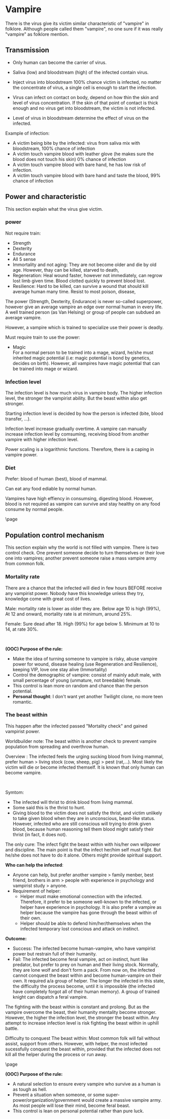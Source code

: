 # Vampire

There is the virus give its victim similar characteristic of "vampire" in folklore. Although people called them "vampire", no one sure if it was really "vampire" as folklore mention. 


## Transmission

- Only human can become the carrier of virus.

- Saliva (low) and bloodstream (high) of the infected contain virus. 

- Inject virus into bloodstream 100% chance victim is infected, no matter the concentrate of virus, a single cell is enough to start the infection.

- Virus can infect on contact on body, depend on how thin the skin and level of virus concentration. If the skin of that point of contact is thick enough and no virus get into bloodstream, the victim is not infected.

- Level of virus in bloodstream determine the effect of virus on the infected.

Example of infection:

   - A victim being bite by the infected: virus from saliva mix with bloodstream, 100% chance of infection
   - A victim touch vampire blood with leather glove (he makes sure the blood does not touch his skin) 0% chance of infection
   - A victim touch vampire blood with bare hand, he has low risk of infection. 
   - A victim touch vampire blood with bare hand and taste the blood, 99% chance of infection


## Power and characteristic 

This section explain what the virus give victim.

### power
Not require train: 
- Strength
- Dexterity
- Endurance 
- All 5 sense 
- Immortality and not aging: They are not become older and die by old age. However, thay can be killed, starved to death, 
- Regeneration: Heal wound faster, however not immediately, can regrow lost limb given time. Blood clotted quickly to prevent blood lost. 
- Resilience: Hard to be killed, can survive a wound that should kill average human many time. Resist to most poison, disease, 

The power (Strength, Dexterity, Endurance) is never so-called superpower, however give an average vampire an edge over normal human in every life. A well trained person (as Van Helsing) or group of people can subdued an average vampire. 

However, a vampire which is trained to specialize use their power is deadly.


Must require train to use the power: 
- Magic <br>
For a normal person to be trained into a mage, wizard, he/she must inherited magic potential (i.e: magic potential is bond by genetics, decides on birth). However, all vampires have magic potential that can be trained into mage or wizard. 

### Infection level 

The infection level is how much virus in vampire body. The higher infection level, the stronger the vampirist ability. But the beast within also get stronger.

Starting infection level is decided by how the person is infected (bite, blood transfer, ...). 

Infection level increase gradually overtime. A vampire can manually increase infection level by comsuming, receiving blood from another vampire with higher infection level. 

Power scaling is a logarithmic functions. Therefore, there is a caping in vampire power.



### Diet

Prefer: blood of human (best), blood of mammal. <br>

Can eat any food ediable by normal human.

Vampires have high effiency in consumsing, digesting blood. However, blood is not required as vampire can survive and stay healthy on any food consume by normal people.

\page

## Population control mechanism 
This section explain why the world is not filled with vampire. There is two control check. One prevent someone decide to turn themselves or their love one into vampires; another prevent someone raise a mass vampire army from common folk.


### Mortality rate
There are a chance that the infected will died in few hours BEFORE receive any vampirist power. Nobody have this knowledge unless they try, knowledge come with great cost of lives. 

Male: mortality rate is lower as older they are. Below age 10 is high (99%), At 12 and onward, mortality rate is at minimum, around 25%.

Female: Sure dead after 18. High (99%) for age below 5. Minimum at 10 to 14, at rate 30%.

<br/>

**(OOC) Purpose of the rule:**

- Make the idea of turning someone to vampire is risky, abuse vampire power for wound, disease healing (use Regeneration and Resilience), keeping VIP, love one stay alive (Immortality)
- Control the demographic of vampire: consist of mainly adult male, with small percentage of young (unmature, not breedable) female. 
- This control is lean more on random and chance than the person potential. 
- **Personal thought**: I don't want yet another Twilight clone, no more teen romantic.

### The beast within

 This happen after the infected passed "Mortality check" and gained vampirist power. 
 

 Worldbuilder note: The beast within is another check to prevent vampire population from spreading and overthrow human.
 
 Overview : The infected feels the urging sucking blood from living mammal, prefer human > living stock (cow, sheep, pig) > pest (rat,...). Most likely the victim will die or become infected themself. It is known that only human can become vampire.

<br/>

Symtom: 
+ The infected will thrist to drink blood from living mammal. 
+ Some said this is the thrist to hunt. 
+ Giving blood to the victim does not satisfy the thrist, and victim unlikely to take given blood when they are in unconscious, beast-like status. However, infected who are still conscious will trying to drink given blood, because human reasoning tell them blood might satisfy their thrist (in fact, it does not).

The only cure: The infect fight the beast within with his/her own willpower and discipline. The main point is that the infect her/him self must fight. But he/she does not have to do it alone. Others might provide spiritual support. 

**Who can help the infected**: 
+ Anyone can help, but prefer another vampire > family menber, best friend, brothers in arm > people with experience in psychology and vampirist study > anyone.
+ Requirement of helper: 
   - Helper must make emotional connection with the infected. Therefore, it prefer to be someone well-known to the infected, or helper have experience in psychology. It is also prefer a vampire as helper because the vampire has gone through the beast within of their own. 
   - Helper should be able to defend him/her/themselves when the infected temporary lost conscious and attack on instinct. 

**Outcome:** 
 + Success: The infected become human-vampire, who have vampirist power but restrain full of their humanity. 
 + Fail: The infected become feral vampire, act on instinct, hunt like predator, but prefer to prey on human and their living stock. Normally, they are lone wolf and don't form a pack. From now on, the infected cannot conquest the beast within and become human-vampire on their own. It required a/a group of helper. The longer the infected in this state, the difficulty the process become, until it is impossible (the infected have completely forgot all of their human memory). A group of trained knight can dispatch a feral vampire.

The fighting with the beast within is constant and prolong. But as the vampire overcome the beast, their humanity mentality become stronger. However, the higher the infection level, the stronger the beast within. Any attempt to increase infection level is risk fighting the beast within in uphill battle.


Difficulty to conquest The beast within: Most common folk will fail without assist, support from others. However, with helper, the most infected sucessfully conquest the beast within,  provided that the infected does not kill all the helper during the process or run away.

\page

**(OOC) Purpose of the rule:**

- A natural selection to ensure every vampire who survive as a human is as tough as hell.
- Prevent a situation when someone, or some super-power/organization/government would create a massive vampire army. As most people will lose their mind, become feral beast.
- This control is lean on personal potential rather than pure luck. 



